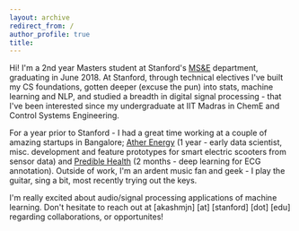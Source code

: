 ```yaml
---
layout: archive
redirect_from: /
author_profile: true
title: 
---
```


<!-- <img src="/images/IDPhotoFull.jpg" class="user-image" alt="My Profile Photo">  -->

Hi! I'm a 2nd year Masters student at Stanford's [MS&E](https://msande.stanford.edu) department, graduating in June 2018. At Stanford, through technical electives I've built my CS foundations, gotten deeper (excuse the pun) into stats, machine learning and NLP, and studied a breadth in digital signal processing - that I've been interested since my undergraduate at IIT Madras in ChemE and Control Systems Engineering. 

For a year prior to Stanford - I had a great time working at a couple of amazing startups in Bangalore; [Ather Energy](https://akashmjn.github.io/workprojects/atherenergy/) (1 year - early data scientist, misc. development and feature prototypes for smart electric scooters from sensor data) and [Predible Health](https://akashmjn.github.io/workprojects/predible/) (2 months - deep learning for ECG annotation). Outside of work, I'm an ardent music fan and geek - I play the guitar, sing a bit, most recently trying out the keys.

I'm really excited about audio/signal processing applications of machine learning. Don't hesitate to reach out at [akashmjn] [at] [stanford] [dot] [edu] regarding collaborations, or opportunites! 
